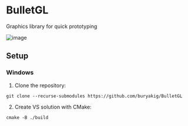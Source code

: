 # BulletGL
Graphics library for quick prototyping

![image](https://user-images.githubusercontent.com/73420624/173396668-6b703c09-91b6-4892-ba9f-b8c903c41c18.png)
## Setup
### Windows
1. Clone the repository:
```
git clone --recurse-submodules https://github.com/buryakig/BulletGL
```
2. Create VS solution with CMake:
```
cmake -B ./build
```

